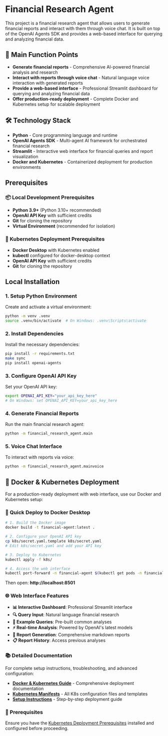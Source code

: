 # Financial Research Agent

This project is a financial research agent that allows users to generate financial reports and interact with them through voice chat. It is built on top of the OpenAI Agents SDK and provides a web-based interface for querying and analyzing financial data.

## 🎯 Main Function Points

* **Generate financial reports** - Comprehensive AI-powered financial analysis and research
* **Interact with reports through voice chat** - Natural language voice interaction with generated reports
* **Provide a web-based interface** - Professional Streamlit dashboard for querying and analyzing financial data
* **Offer production-ready deployment** - Complete Docker and Kubernetes setup for scalable deployment

## 🛠️ Technology Stack

* **Python** - Core programming language and runtime
* **OpenAI Agents SDK** - Multi-agent AI framework for orchestrated financial research
* **Streamlit** - Interactive web interface for financial queries and report visualization
* **Docker and Kubernetes** - Containerized deployment for production environments

## Prerequisites

### 📦 Local Development Prerequisites

- **Python 3.9+** (Python 3.10+ recommended)
- **OpenAI API Key** with sufficient credits
- **Git** for cloning the repository
- **Virtual Environment** (recommended for isolation)

### 🐳 Kubernetes Deployment Prerequisites

- **Docker Desktop** with Kubernetes enabled
- **kubectl** configured for docker-desktop context
- **OpenAI API Key** with sufficient credits
- **Git** for cloning the repository

## Local Installation

### 1. **Setup Python Environment**
Create and activate a virtual environment:
```bash
python -m venv .venv
source .venv/bin/activate  # On Windows: .venv\Scripts\activate
```

### 2. **Install Dependencies**
Install the necessary dependencies:
```bash
pip install -r requirements.txt
make sync
pip install openai-agents
```

### 3. **Configure OpenAI API Key**
Set your OpenAI API key:
```bash
export OPENAI_API_KEY="your_api_key_here"
# On Windows: set OPENAI_API_KEY=your_api_key_here
```

### 4. **Generate Financial Reports**
Run the main financial research agent:
```bash
python -m financial_research_agent.main
```

### 5. **Voice Chat Interface**
To interact with reports via voice:
```bash
python -m financial_research_agent.mainvoice
```

## 🐳 Docker & Kubernetes Deployment

For a production-ready deployment with web interface, use our Docker and Kubernetes setup:

### 🚀 Quick Deploy to Docker Desktop

```bash
# 1. Build the Docker image
docker build -t financial-agent:latest .

# 2. Configure your OpenAI API key
cp k8s/secret.yaml.template k8s/secret.yaml
# Edit k8s/secret.yaml and add your API key

# 3. Deploy to Kubernetes
kubectl apply -f k8s/

# 4. Access the web interface
kubectl port-forward -n financial-agent $(kubectl get pods -n financial-agent -l app=financial-agent-web -o jsonpath='{.items[0].metadata.name}') 8501:8501
```

Then open: **http://localhost:8501**

### 🌐 Web Interface Features

- **📊 Interactive Dashboard**: Professional Streamlit interface
- **🔍 Query Input**: Natural language financial research
- **📌 Example Queries**: Pre-built common analyses
- **⚡ Real-time Analysis**: Powered by OpenAI's latest models
- **📄 Report Generation**: Comprehensive markdown reports
- **📋 Report History**: Access previous analyses

### 📚 Detailed Documentation

For complete setup instructions, troubleshooting, and advanced configuration:
- **[Docker & Kubernetes Guide](README_DOCKER.md)** - Comprehensive deployment documentation
- **[Kubernetes Manifests](k8s/)** - All K8s configuration files and templates
- **[Setup Instructions](k8s/README.md)** - Step-by-step deployment guide

### 🔧 Prerequisites

Ensure you have the [Kubernetes Deployment Prerequisites](#-kubernetes-deployment-prerequisites) installed and configured before proceeding.

